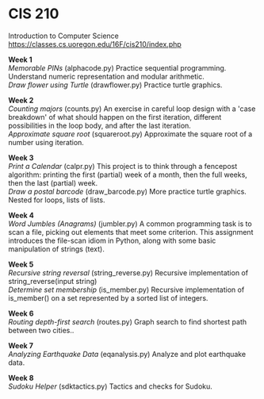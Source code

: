 # CIS 210
Introduction to Computer Science
https://classes.cs.uoregon.edu/16F/cis210/index.php

**Week 1** <br>
*Memorable PINs* (alphacode.py) Practice sequential programming. Understand numeric representation and modular arithmetic. <br>
*Draw flower using Turtle* (drawflower.py) Practice turtle graphics.
  
**Week 2** <br>
*Counting majors* (counts.py) An exercise in careful loop design with a 'case breakdown' of what should happen on the first iteration, different possibilities in the loop body, and after the last iteration. <br>
*Approximate square root* (squareroot.py) Approximate the square root of a number using iteration.
 
**Week 3** <br>
*Print a Calendar* (calpr.py) This project is to think through a fencepost algorithm: printing the first (partial) week of a month, then the full weeks, then the last (partial) week. <br>
*Draw a postal barcode* (draw_barcode.py) More practice turtle graphics. Nested for loops, lists of lists.
 
**Week 4** <br>
*Word Jumbles (Anagrams)* (jumbler.py) A common programming task is to scan a file, picking out elements that meet some criterion. This assignment introduces the file-scan idiom in Python, along with some basic manipulation of strings (text).
 
**Week 5** <br>
*Recursive string reversal* (string_reverse.py) Recursive implementation of string_reverse(input string) <br>
*Determine set membership* (is_member.py) Recursive implementation of is_member() on a set represented by a sorted list of integers.
 
**Week 6** <br>
*Routing depth-first search* (routes.py) Graph search to find shortest path between two cities..
 
**Week 7** <br>
*Analyzing Earthquake Data* (eqanalysis.py) Analyze and plot earthquake data.
 
**Week 8** <br>
*Sudoku Helper* (sdktactics.py) Tactics and checks for Sudoku.
